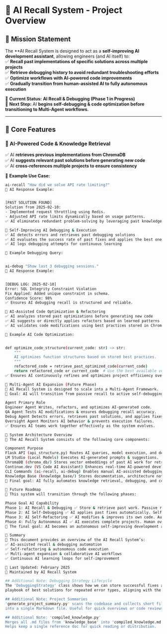 # 🚀 AI Recall System - Project Overview  

## **📌 Mission Statement**  

The **AI Recall System is designed to act as a **self-improving AI development assistant**, allowing engineers (and AI itself) to:  
✅ **Recall past implementations of specific solutions across multiple projects**  
✅ **Retrieve debugging history to avoid redundant troubleshooting efforts**  
✅ **Optimize workflows with AI-powered code improvements**  
✅ **Gradually transition from human-assisted AI to fully autonomous execution**  

🚀 **Current Status:** **AI Recall & Debugging (Phase 1 in Progress)**  
📌 **Next Step:** AI **begins self-debugging & code optimization before transitioning to Multi-Agent workflows.**  

---

## **📌 Core Features**  

### **🔹 AI-Powered Code & Knowledge Retrieval**  

✅ AI **retrieves previous implementations from ChromaDB**  
✅ AI **suggests relevant past solutions before generating new code**  
✅ AI **cross-references multiple projects to ensure consistency**  

📌 **Example Use Case:**  

```bash
ai-recall "How did we solve API rate limiting?"
🔹 AI Response Example:


[PAST SOLUTION FOUND]
Solution from 2025-02-10:
- Implemented request throttling using Redis.
- Adjusted API rate limits dynamically based on usage patterns.
✅ AI eliminates redundant problem-solving by leveraging past knowledge.

🔹 Self-Improving AI Debugging & Execution
✅ AI detects errors and retrieves past debugging solutions
✅ AI evaluates the success rate of past fixes and applies the best one
✅ AI logs debugging attempts for continuous learning

📌 Example Debugging Query:


ai-debug "Show last 3 debugging sessions."
🔹 AI Response Example:


[DEBUG LOG: 2025-02-10]
Error: SQL Integrity Constraint Violation
Fix Applied: Added unique constraint in schema.
Confidence Score: 98%
✅ Ensures AI debugging recall is structured and reliable.

🔹 AI-Assisted Code Optimization & Refactoring
✅ AI analyzes stored past optimizations before generating new code
✅ AI suggests or directly applies refactors based on learned patterns
✅ AI validates code modifications using best practices stored in ChromaDB

📌 Example AI Code Optimization:


def optimize_code_structure(current_code: str) -> str:
    """
    AI optimizes function structures based on stored best practices.
    """
    refactored_code = retrieve_past_optimized_code(current_code)
    return refactored_code or current_code  # Use the best available version
✅ Ensures AI continuously refines and optimizes project efficiency over time.

🔹 Multi-Agent AI Expansion (Future Phase)
📌 AI Recall System is designed to scale into a Multi-Agent Framework.
🚀 Goal: AI will transition from passive recall to active self-debugging, execution, and optimization.

Agent Primary Role
Engineer Agent Writes, refactors, and optimizes AI-generated code.
QA Agent Tests AI modifications & ensures debugging recall accuracy.
Debug Agent Detects errors, retrieves past solutions, and applies fixes.
Oversight Agent Monitors AI behavior & prevents execution failures.
✅ Ensures AI teams work together effectively as the system evolves.

📌 System Architecture Overview
📌 The AI Recall System consists of the following core components:

Component Purpose
Flask API (api_structure.py) Routes AI queries, model execution, and debugging requests.
LM Studio (Local Models) Executes AI-generated prompts & suggestions.
ChromaDB (chroma_db/) Stores vector embeddings of past AI work for retrieval.
Continue.dev (VS Code AI Assistant) Enhances real-time AI-powered development.
CLI Commands (ai-recall, ai-debug) Enables manual AI-assisted debugging and recall.
Knowledge Base (knowledge_base/) Stores documentation, architecture notes, and debugging history.
🚀 Final goal: AI fully automates knowledge retrieval, debugging, and code execution.

📌 Future Roadmap
📌 This system will transition through the following phases:

Phase Goal AI Capability
Phase 1: AI Recall & Debugging ✅ Store & retrieve past work. Passive recall only.
Phase 2: AI Self-Debugging ✅ AI applies past fixes automatically. Self-executing error resolution.
Phase 3: AI Self-Refactoring ✅ AI modifies & improves its own code. Autonomous optimization.
Phase 4: Fully Autonomous AI ✅ AI executes complete projects. Human oversight only.
🚀 The final goal: AI becomes an autonomous self-improving development assistant.

📌 Summary
📌 This document provides an overview of the AI Recall System’s:
✅ AI-assisted recall & debugging automation
✅ Self-refactoring & autonomous code execution
✅ Multi-agent expansion & collaborative AI workflows
✅ Continuous AI learning loops for self-improvement

📅 Last Updated: February 2025
🔹 Maintained by AI Recall System

## Additional Note: Debugging Strategy Lifecycle
The 'DebuggingStrategy' class shows how we can store successful fixes and build an evolving
playbook of best solutions for repeated error types, aligning with the system's self-improving goals.

## Additional Note: Project Summaries
'generate_project_summary.py' scans the codebase and collects short file snippets
into a single Markdown file. Useful for quick overviews or code reviews.

## Additional Note: 'compiled_knowledge.py'
Merges all .md files from 'knowledge_base' into 'compiled_knowledge.md' with a table of contents.
Helps keep a single reference doc for quick reading or distribution.
